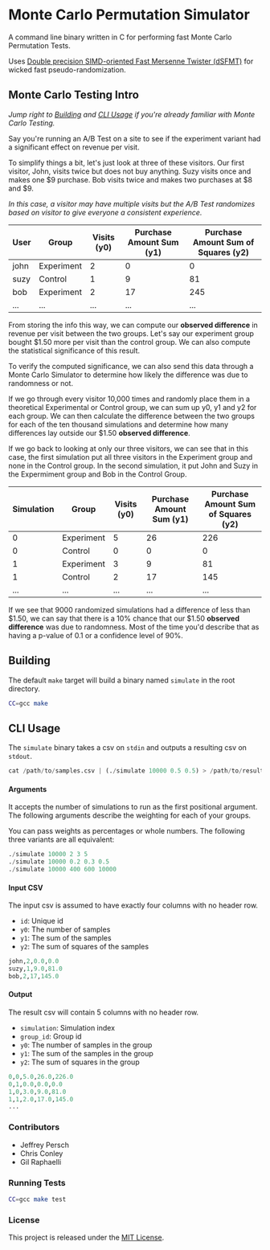 # Monte Carlo Permutation Simulator

A command line binary written in C for performing fast Monte Carlo Permutation Tests.

Uses [Double precision SIMD-oriented Fast Mersenne Twister
(dSFMT)](http://www.math.sci.hiroshima-u.ac.jp/~m-mat/MT/SFMT/) for wicked fast pseudo-randomization.

## Monte Carlo Testing Intro

*Jump right to [Building](#building) and [CLI Usage](#cli-usage) if you're already familiar with Monte Carlo Testing.*

Say you're running an A/B Test on a site to see if the experiment variant had a significant effect on revenue per visit. 

To simplify things a bit, let's just look at three of these visitors. Our first visitor, John, visits twice but does not buy anything. Suzy visits once and makes one $9 purchase. Bob visits
twice and makes two purchases at $8 and $9.

*In this case, a visitor may have multiple visits but the A/B Test randomizes based on visitor to give everyone a
consistent experience.*

| User   | Group      | Visits (y0) | Purchase Amount Sum (y1) | Purchase Amount Sum of Squares (y2) |
| ------ | -------    | -------     | --------------------     | ------------------------------      |
| john   | Experiment | 2           | 0                        | 0                                   |
| suzy   | Control    | 1           | 9                        | 81                                  |
| bob    | Experiment | 2           | 17                       | 245                                 |
| ...    | ...        | ...         | ...                      | ...                                 |

From storing the info this way, we can compute our **observed difference** in revenue per visit between the two groups.
Let's say our experiment group bought $1.50 more per visit than the control group. We can also compute the statistical
significance of this result.

To verify the computed significance, we can also send this data through a Monte Carlo Simulator to determine how likely
the difference was due to randomness or not.

If we go through every visitor 10,000 times and randomly place them in a theoretical Experimental or Control group,
we can sum up y0, y1 and y2 for each group. We can then calculate the difference
between the two groups for each of the ten thousand simulations and determine how many differences lay outside our $1.50
**observed difference**.

If we go back to looking at only our three visitors, we can see that in this case, the first simulation put all three
visitors in the Experiment group and none in the Control group. In the second simulation, it put John and Suzy in the Expermiment group and Bob in the Control Group.

| Simulation | Group      | Visits (y0) | Purchase Amount Sum (y1) | Purchase Amount Sum of Squares (y2) |
| ------     | -------    | -------     | --------------------     | ------------------------------      |
| 0          | Experiment | 5           | 26                       | 226                                 |
| 0          | Control    | 0           | 0                        | 0                                   |
| 1          | Experiment | 3           | 9                        | 81                                  |
| 1          | Control    | 2           | 17                       | 145                                 |
| ...        | ...        | ...         | ...                      | ...                                 |

If we see that 9000 randomized simulations had a difference of less than $1.50, we can say that there is a 10% chance that our
$1.50 **observed difference** was due to randomness. Most of the time you'd describe that as having a p-value of 0.1 or a
confidence level of 90%.

## Building

The default `make` target will build a binary named `simulate` in the root directory.

``` sh
CC=gcc make
```

## CLI Usage

The `simulate` binary takes a csv on `stdin` and outputs a resulting csv on `stdout`.

``` python
cat /path/to/samples.csv | (./simulate 10000 0.5 0.5) > /path/to/results.csv
```

#### Arguments

It accepts the number of simulations to run as the first positional argument. The following arguments describe the
weighting for each of your groups. 

You can pass weights as percentages or whole numbers. The following three variants are all equivalent:

``` python
./simulate 10000 2 3 5
./simulate 10000 0.2 0.3 0.5
./simulate 10000 400 600 10000
```

#### Input CSV

The input csv is assumed to have exactly four columns with no header row.

* `id`: Unique id
* `y0`: The number of samples 
* `y1`: The sum of the samples
* `y2`: The sum of squares of the samples

``` python
john,2,0.0,0.0
suzy,1,9.0,81.0
bob,2,17,145.0
```

#### Output

The result csv will contain 5 columns with no header row.

* `simulation`: Simulation index
* `group_id`: Group id
* `y0`: The number of samples in the group
* `y1`: The sum of the samples in the group
* `y2`: The sum of squares in the group

``` python
0,0,5.0,26.0,226.0
0,1,0.0,0.0,0.0
1,0,3.0,9.0,81.0
1,1,2.0,17.0,145.0
...
```

### Contributors

* Jeffrey Persch
* Chris Conley
* Gil Raphaelli

### Running Tests

``` sh
CC=gcc make test
```

### License

This project is released under the [MIT License](http://www.opensource.org/licenses/MIT).
